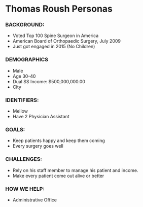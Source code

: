 

# Thomas Roush Personas


###	BACKGROUND:
*	Voted Top 100 Spine Surgeon in America
*	American Board of Orthopaedic Surgery, July 2009
*	Just got engaged in 2015 (No Children)

###	DEMOGRAPHICS
*	Male
*	Age 30-40
*	Dual SS Income: $500,000,000.00
*	City
	
###	IDENTIFIERS:
*	Mellow
*	Have 2 Physician Assistant

###	GOALS:
*	Keep patients happy and keep them coming
*	Every surgery goes well

###	CHALLENGES:
* Rely on his staff member to manage his patient and income. 
* Make every patient come out alive or better

###	HOW WE HELP: 
* Administrative Office

